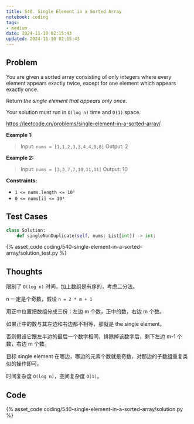 ```yaml
---
title: 540. Single Element in a Sorted Array
notebook: coding
tags:
- medium
date: 2024-11-10 02:15:43
updated: 2024-11-10 02:15:43
---
```

## Problem

You are given a sorted array consisting of only integers where every element appears exactly twice, except for one element which appears exactly once.

Return _the single element that appears only once_.

Your solution must run in `O(log n)` time and `O(1)` space.

<https://leetcode.cn/problems/single-element-in-a-sorted-array/>

**Example 1:**

> Input: `nums = [1,1,2,3,3,4,4,8,8]`
> Output: 2

**Example 2:**

> Input: `nums = [3,3,7,7,10,11,11]`
> Output: 10

**Constraints:**

- `1 <= nums.length <= 10⁵`
- `0 <= nums[i] <= 10⁵`

## Test Cases

``` python
class Solution:
    def singleNonDuplicate(self, nums: List[int]) -> int:
```

{% asset_code coding/540-single-element-in-a-sorted-array/solution_test.py %}

## Thoughts

限制了 `O(log n)` 时间，加上数组是有序的，考虑二分法。

n 一定是个奇数，假设 `n = 2 * m + 1`

用正中位置把数组分成三份：左边 m 个数，正中的数，右边 m 个数。

如果正中的数与其左边和右边都不相等，那就是 the single element。

否则假设它跟左半边的最后一个数字相同，排除掉该数字后，剩下左边 m-1 个数，右边 m 个数。

目标 single element 在哪边，哪边的元素个数就是奇数，对那边的子数组重复类似的操作即可。

时间复杂度 `O(log n)`，空间复杂度 `O(1)`。

## Code

{% asset_code coding/540-single-element-in-a-sorted-array/solution.py %}
